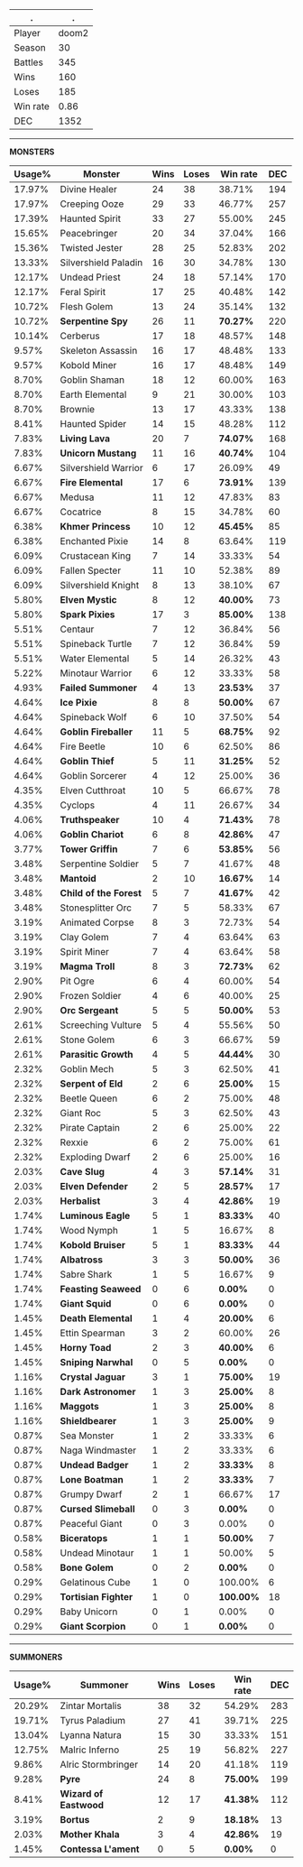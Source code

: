 .|.
|-|-
Player|doom2
Season|30
Battles|345
Wins|160
Loses|185
Win rate|0.86
DEC|1352

---
**MONSTERS**

Usage%|Monster|Wins|Loses|Win rate|DEC|
-|-|-|-|-|-|
17.97%|Divine Healer|24|38|38.71%|194|
17.97%|Creeping Ooze|29|33|46.77%|257|
17.39%|Haunted Spirit|33|27|55.00%|245|
15.65%|Peacebringer|20|34|37.04%|166|
15.36%|Twisted Jester|28|25|52.83%|202|
13.33%|Silvershield Paladin|16|30|34.78%|130|
12.17%|Undead Priest|24|18|57.14%|170|
12.17%|Feral Spirit|17|25|40.48%|142|
10.72%|Flesh Golem|13|24|35.14%|132|
10.72%|**Serpentine Spy**|26|11|**70.27%**|220|
10.14%|Cerberus|17|18|48.57%|148|
9.57%|Skeleton Assassin|16|17|48.48%|133|
9.57%|Kobold Miner|16|17|48.48%|149|
8.70%|Goblin Shaman|18|12|60.00%|163|
8.70%|Earth Elemental|9|21|30.00%|103|
8.70%|Brownie|13|17|43.33%|138|
8.41%|Haunted Spider|14|15|48.28%|112|
7.83%|**Living Lava**|20|7|**74.07%**|168|
7.83%|**Unicorn Mustang**|11|16|**40.74%**|104|
6.67%|Silvershield Warrior|6|17|26.09%|49|
6.67%|**Fire Elemental**|17|6|**73.91%**|139|
6.67%|Medusa|11|12|47.83%|83|
6.67%|Cocatrice|8|15|34.78%|60|
6.38%|**Khmer Princess**|10|12|**45.45%**|85|
6.38%|Enchanted Pixie|14|8|63.64%|119|
6.09%|Crustacean King|7|14|33.33%|54|
6.09%|Fallen Specter|11|10|52.38%|89|
6.09%|Silvershield Knight|8|13|38.10%|67|
5.80%|**Elven Mystic**|8|12|**40.00%**|73|
5.80%|**Spark Pixies**|17|3|**85.00%**|138|
5.51%|Centaur|7|12|36.84%|56|
5.51%|Spineback Turtle|7|12|36.84%|59|
5.51%|Water Elemental|5|14|26.32%|43|
5.22%|Minotaur Warrior|6|12|33.33%|58|
4.93%|**Failed Summoner**|4|13|**23.53%**|37|
4.64%|**Ice Pixie**|8|8|**50.00%**|67|
4.64%|Spineback Wolf|6|10|37.50%|54|
4.64%|**Goblin Fireballer**|11|5|**68.75%**|92|
4.64%|Fire Beetle|10|6|62.50%|86|
4.64%|**Goblin Thief**|5|11|**31.25%**|52|
4.64%|Goblin Sorcerer|4|12|25.00%|36|
4.35%|Elven Cutthroat|10|5|66.67%|78|
4.35%|Cyclops|4|11|26.67%|34|
4.06%|**Truthspeaker**|10|4|**71.43%**|78|
4.06%|**Goblin Chariot**|6|8|**42.86%**|47|
3.77%|**Tower Griffin**|7|6|**53.85%**|56|
3.48%|Serpentine Soldier|5|7|41.67%|48|
3.48%|**Mantoid**|2|10|**16.67%**|14|
3.48%|**Child of the Forest**|5|7|**41.67%**|42|
3.48%|Stonesplitter Orc|7|5|58.33%|67|
3.19%|Animated Corpse|8|3|72.73%|54|
3.19%|Clay Golem|7|4|63.64%|63|
3.19%|Spirit Miner|7|4|63.64%|58|
3.19%|**Magma Troll**|8|3|**72.73%**|62|
2.90%|Pit Ogre|6|4|60.00%|54|
2.90%|Frozen Soldier|4|6|40.00%|25|
2.90%|**Orc Sergeant**|5|5|**50.00%**|53|
2.61%|Screeching Vulture|5|4|55.56%|50|
2.61%|Stone Golem|6|3|66.67%|59|
2.61%|**Parasitic Growth**|4|5|**44.44%**|30|
2.32%|Goblin Mech|5|3|62.50%|41|
2.32%|**Serpent of Eld**|2|6|**25.00%**|15|
2.32%|Beetle Queen|6|2|75.00%|48|
2.32%|Giant Roc|5|3|62.50%|43|
2.32%|Pirate Captain|2|6|25.00%|22|
2.32%|Rexxie|6|2|75.00%|61|
2.32%|Exploding Dwarf|2|6|25.00%|16|
2.03%|**Cave Slug**|4|3|**57.14%**|31|
2.03%|**Elven Defender**|2|5|**28.57%**|17|
2.03%|**Herbalist**|3|4|**42.86%**|19|
1.74%|**Luminous Eagle**|5|1|**83.33%**|40|
1.74%|Wood Nymph|1|5|16.67%|8|
1.74%|**Kobold Bruiser**|5|1|**83.33%**|44|
1.74%|**Albatross**|3|3|**50.00%**|36|
1.74%|Sabre Shark|1|5|16.67%|9|
1.74%|**Feasting Seaweed**|0|6|**0.00%**|0|
1.74%|**Giant Squid**|0|6|**0.00%**|0|
1.45%|**Death Elemental**|1|4|**20.00%**|6|
1.45%|Ettin Spearman|3|2|60.00%|26|
1.45%|**Horny Toad**|2|3|**40.00%**|6|
1.45%|**Sniping Narwhal**|0|5|**0.00%**|0|
1.16%|**Crystal Jaguar**|3|1|**75.00%**|19|
1.16%|**Dark Astronomer**|1|3|**25.00%**|8|
1.16%|**Maggots**|1|3|**25.00%**|8|
1.16%|**Shieldbearer**|1|3|**25.00%**|9|
0.87%|Sea Monster|1|2|33.33%|6|
0.87%|Naga Windmaster|1|2|33.33%|6|
0.87%|**Undead Badger**|1|2|**33.33%**|8|
0.87%|**Lone Boatman**|1|2|**33.33%**|7|
0.87%|Grumpy Dwarf|2|1|66.67%|17|
0.87%|**Cursed Slimeball**|0|3|**0.00%**|0|
0.87%|Peaceful Giant|0|3|0.00%|0|
0.58%|**Biceratops**|1|1|**50.00%**|7|
0.58%|Undead Minotaur|1|1|50.00%|5|
0.58%|**Bone Golem**|0|2|**0.00%**|0|
0.29%|Gelatinous Cube|1|0|100.00%|6|
0.29%|**Tortisian Fighter**|1|0|**100.00%**|18|
0.29%|Baby Unicorn|0|1|0.00%|0|
0.29%|**Giant Scorpion**|0|1|**0.00%**|0|

---
**SUMMONERS**

Usage%|Summoner|Wins|Loses|Win rate|DEC|
-|-|-|-|-|-|
20.29%|Zintar Mortalis|38|32|54.29%|283|
19.71%|Tyrus Paladium|27|41|39.71%|225|
13.04%|Lyanna Natura|15|30|33.33%|151|
12.75%|Malric Inferno|25|19|56.82%|227|
9.86%|Alric Stormbringer|14|20|41.18%|119|
9.28%|**Pyre**|24|8|**75.00%**|199|
8.41%|**Wizard of Eastwood**|12|17|**41.38%**|112|
3.19%|**Bortus**|2|9|**18.18%**|13|
2.03%|**Mother Khala**|3|4|**42.86%**|19|
1.45%|**Contessa L'ament**|0|5|**0.00%**|0|

